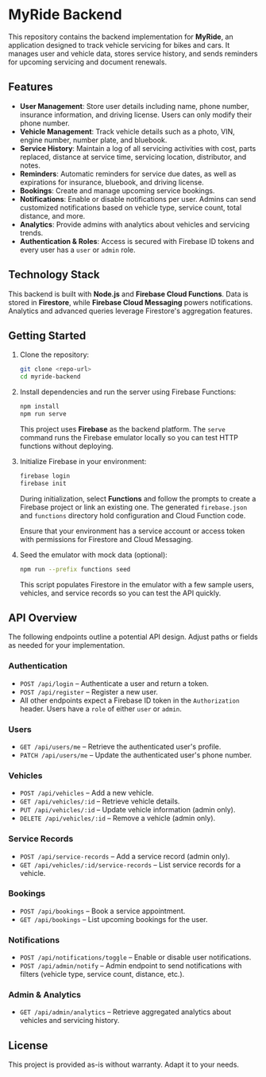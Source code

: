 # MyRide Backend

This repository contains the backend implementation for **MyRide**, an application designed to track vehicle servicing for bikes and cars. It manages user and vehicle data, stores service history, and sends reminders for upcoming servicing and document renewals.

## Features

- **User Management**: Store user details including name, phone number, insurance information, and driving license. Users can only modify their phone number.
- **Vehicle Management**: Track vehicle details such as a photo, VIN, engine number, number plate, and bluebook.
- **Service History**: Maintain a log of all servicing activities with cost, parts replaced, distance at service time, servicing location, distributor, and notes.
- **Reminders**: Automatic reminders for service due dates, as well as expirations for insurance, bluebook, and driving license.
- **Bookings**: Create and manage upcoming service bookings.
- **Notifications**: Enable or disable notifications per user. Admins can send customized notifications based on vehicle type, service count, total distance, and more.
- **Analytics**: Provide admins with analytics about vehicles and servicing trends.
- **Authentication & Roles**: Access is secured with Firebase ID tokens and every user has a `user` or `admin` role.

## Technology Stack

This backend is built with **Node.js** and **Firebase Cloud Functions**. Data is stored in **Firestore**, while **Firebase Cloud Messaging** powers notifications. Analytics and advanced queries leverage Firestore's aggregation features.

## Getting Started

1. Clone the repository:

   ```bash
   git clone <repo-url>
   cd myride-backend
   ```

2. Install dependencies and run the server using Firebase Functions:

   ```bash
   npm install
   npm run serve
   ```

   This project uses **Firebase** as the backend platform. The `serve` command runs the Firebase emulator locally so you can test HTTP functions without deploying.

3. Initialize Firebase in your environment:

   ```bash
   firebase login
   firebase init
   ```

   During initialization, select **Functions** and follow the prompts to create a Firebase project or link an existing one. The generated `firebase.json` and `functions` directory hold configuration and Cloud Function code.

   Ensure that your environment has a service account or access token with permissions for Firestore and Cloud Messaging.

4. Seed the emulator with mock data (optional):

   ```bash
   npm run --prefix functions seed
   ```

   This script populates Firestore in the emulator with a few sample users, vehicles, and service records so you can test the API quickly.

## API Overview

The following endpoints outline a potential API design. Adjust paths or fields as needed for your implementation.

### Authentication

- `POST /api/login` – Authenticate a user and return a token.
- `POST /api/register` – Register a new user.
- All other endpoints expect a Firebase ID token in the `Authorization` header.
  Users have a `role` of either `user` or `admin`.

### Users

- `GET /api/users/me` – Retrieve the authenticated user's profile.
- `PATCH /api/users/me` – Update the authenticated user's phone number.

### Vehicles

- `POST /api/vehicles` – Add a new vehicle.
- `GET /api/vehicles/:id` – Retrieve vehicle details.
- `PUT /api/vehicles/:id` – Update vehicle information (admin only).
- `DELETE /api/vehicles/:id` – Remove a vehicle (admin only).

### Service Records
- `POST /api/service-records` – Add a service record (admin only).
- `GET /api/vehicles/:id/service-records` – List service records for a vehicle.

### Bookings

- `POST /api/bookings` – Book a service appointment.
- `GET /api/bookings` – List upcoming bookings for the user.

### Notifications

- `POST /api/notifications/toggle` – Enable or disable user notifications.
- `POST /api/admin/notify` – Admin endpoint to send notifications with filters (vehicle type, service count, distance, etc.).

### Admin & Analytics

- `GET /api/admin/analytics` – Retrieve aggregated analytics about vehicles and servicing history.

## License

This project is provided as-is without warranty. Adapt it to your needs.
